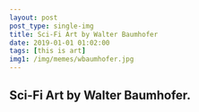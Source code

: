 ```yaml
---
layout: post
post_type: single-img
title: Sci-Fi Art by Walter Baumhofer
date: 2019-01-01 01:02:00
tags: [this is art]
img1: /img/memes/wbaumhofer.jpg
---
```

## Sci-Fi Art by Walter Baumhofer.
